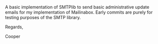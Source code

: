 A basic implementation of SMTPlib to send basic administrative update emails for my implementation of Mailinabox. Early commits are purely for testing purposes of the SMTP library.

Regards,

Cooper